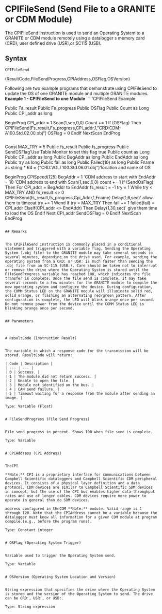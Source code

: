 # CPIFileSend (Send File to a GRANITE or CDM Module)

The CPIFileSend instruction is used to send an Operating System to a GRANITE or CDM module remotely using a datalogger s memory card (CRD), user defined drive (USR),or SC115 (USB).

## Syntax

```
CPIFileSend
```

(ResultCode,FileSendProgress,CPIAddress,OSFlag,OSVersion)

Following are two example programs that demonstrate using CPIFileSend to update the OS of one GRANITE module and multiple GRANITE modules. **Example 1 - CPIFileSend to one Module** ```
'CPIFileSend Example

Public Fs_result
Public Fs_progress
Public OSFlag
Public Count as Long
Public CPI_addr as long

BeginProg
CPI_addr = 1
Scan(1,sec,0,0)
Count += 1
If (OSFlag) Then
CPIFileSend(Fs_result,Fs_progress,CPI_addr,1,"CRD:CDM-A100.Std.02.00.obj")
OSFlag = 0
EndIf
NextScan
EndProg

```**Example 2 - CPIFileSend to multiple modules** The following program shows how to use the CPIFileSend instruction to send an Operating System to multiple GRANITE modules, one at a time. With this program, a new Operating System is sent to CPI addresses 1 through 10. The fs_progress variable can be monitored to observe file send progress for each GRANITE module. Once fs_progress reaches 100, there will be a 30 second delay, allowing time for the Operating System to finish loading before moving on to the next CPI address.

```

Const MAX_TRY = 5
Public fs_result
Public fs_progress
Public SendOSFlag'Use Table Monitor to set this flag true
Public count as Long
Public CPI_addr as long
Public BegAddr as long
Public EndAddr as long
Public try as long
Public fail as long
Public Failed(10) as long
Public Fname as string \* 64 = {"CRD:VOLT100.Std.06.01.obj"}'location and name of OS

BeginProg
CPISpeed(125)
BegAddr = 1 'CDM address to start with
EndAddr = 10 'CDM address to end with
Scan(1,sec,0,0)
count += 1
If (SendOsFlag) Then
For CPI_addr = BegAddr to EndAddr
fs_result = -1
try = 1
While try < MAX_TRY AND fs_result <> 0
CPIFileSend(fs_result,fs_progress,Cpi_Addr,1,Fname)
Delay(1,6,sec)' allow them to timeout
try += 1
Wend
If try = MAX_TRY Then
fail += 1
failed(fail) = CPI_addr
ElseIf(CPI_addr <> EndAddr) Then
Delay(1,30,sec)' give them time to load the OS
EndIf
Next CPI_addr
SendOSFlag = 0
EndIf
NextScan
EndProg

```

## Remarks


The CPIFileSend instruction is commonly placed in a conditional statement and triggered with a variable flag. Sending the Operating System (.obj file) to the GRANITE module may take several seconds to several minutes, depending on the drive used. For example, sending the operating system from a CRD: or USR: is much faster than sending the .obj file from an SC-115 (USB:). Care should be taken not to interrupt or remove the drive where the Operating System is stored until the FileSendProgress variable has reached 100, which indicates the file transfer is complete. Once the file send is complete, it may take several seconds to a few minutes for the GRANITE module to compile the new operating system and configure the device. During configuration, the COMM Status LED on the GRANITE module will illuminate solid red, solid orange, or flashing an alternating red/green pattern. After configuration is complete, the LED will blink orange once per second. Do not remove power from the device until the COMM Status LED is blinking orange once per second.


## Parameters



# ResultCode (Instruction Result)


The variable in which a response code for the transmission will be stored. ResultCode will return:

| Code | Description |
| --- | --- |
| 0 | Success. |
| 1 | The module did not return success. |
| 2 | Unable to open the file. |
| 3 | Module not identified on the bus. |
| 4 | CAN send failure. |
| 5 | Timeout waiting for a response from the module after sending an image. |

Type: Variable (Float)


# FileSendProgress (File Send Progress)


File send progress in percent. Shows 100 when file send is complete.

Type: Variable


# CPIAddress (CPI Address)


TheCPI

**Note:** CPI is a proprietary interface for communications between Campbell Scientific dataloggers and Campbell Scientific CDM peripheral devices. It consists of a physical layer definition and a data protocol. CDM devices are similar to Campbell Scientific SDM devices in concept, but the use of the CPI bus enables higher data-throughput rates and use of longer cables. CDM devices require more power to operate in general than do SDM devices.

address configured in theCDM **Note:** module. Valid range is 1 through 120. Note that the CPIAddress cannot be a variable because the datalogger must know all information for a given CDM module at program compile.(e.g., before the program runs).

Type: Constant integer


# OSFlag (Operating System Trigger)


Variable used to trigger the Operating System send.

Type: Variable


# OSVersion (Operating System Location and Version)


String expression that specifies the drive where the Operating System is stored and the version of the Operating System to send. The drive can be CRD:, USR:, or USB:.

Type: String expression
```
